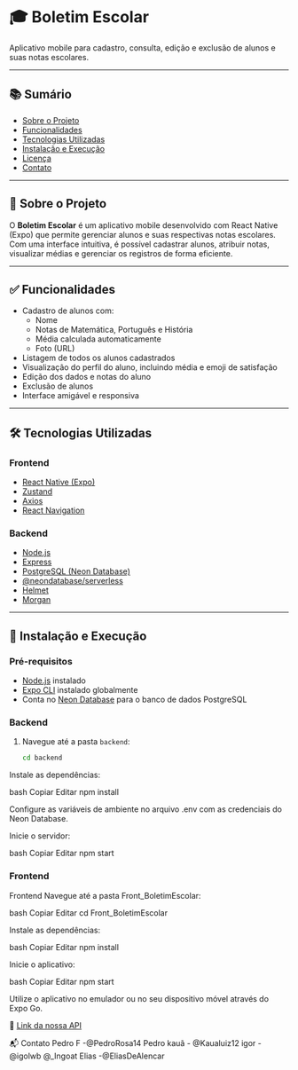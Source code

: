 # 🎓 Boletim Escolar

Aplicativo mobile para cadastro, consulta, edição e exclusão de alunos e suas notas escolares.

---

## 📚 Sumário

- [Sobre o Projeto](#sobre-o-projeto)
- [Funcionalidades](#funcionalidades)
- [Tecnologias Utilizadas](#tecnologias-utilizadas)
- [Instalação e Execução](#instalação-e-execução)
- [Licença](#licença)
- [Contato](#contato)

---

## 📘 Sobre o Projeto

O **Boletim Escolar** é um aplicativo mobile desenvolvido com React Native (Expo) que permite gerenciar alunos e suas respectivas notas escolares. Com uma interface intuitiva, é possível cadastrar alunos, atribuir notas, visualizar médias e gerenciar os registros de forma eficiente.

---

## ✅ Funcionalidades

- Cadastro de alunos com:
  - Nome
  - Notas de Matemática, Português e História
  - Média calculada automaticamente
  - Foto (URL)
- Listagem de todos os alunos cadastrados
- Visualização do perfil do aluno, incluindo média e emoji de satisfação
- Edição dos dados e notas do aluno
- Exclusão de alunos
- Interface amigável e responsiva

---

## 🛠 Tecnologias Utilizadas

### Frontend

- [React Native (Expo)](https://expo.dev/)
- [Zustand](https://github.com/pmndrs/zustand)
- [Axios](https://axios-http.com/)
- [React Navigation](https://reactnavigation.org/)

### Backend

- [Node.js](https://nodejs.org/)
- [Express](https://expressjs.com/)
- [PostgreSQL (Neon Database)](https://neon.tech/)
- [@neondatabase/serverless](https://www.npmjs.com/package/@neondatabase/serverless)
- [Helmet](https://helmetjs.github.io/)
- [Morgan](https://www.npmjs.com/package/morgan)

---

## 🚀 Instalação e Execução

### Pré-requisitos

- [Node.js](https://nodejs.org/) instalado
- [Expo CLI](https://docs.expo.dev/get-started/installation/) instalado globalmente
- Conta no [Neon Database](https://neon.tech/) para o banco de dados PostgreSQL

### Backend

1. Navegue até a pasta `backend`:
   ```bash
   cd backend
   
Instale as dependências:

bash
Copiar
Editar
npm install

Configure as variáveis de ambiente no arquivo .env com as credenciais do Neon Database.

Inicie o servidor:

bash
Copiar
Editar
npm start

### Frontend

Frontend
Navegue até a pasta Front_BoletimEscolar:

bash
Copiar
Editar
cd Front_BoletimEscolar

Instale as dependências:

bash
Copiar
Editar
npm install

Inicie o aplicativo:

bash
Copiar
Editar
npm start

Utilize o aplicativo no emulador ou no seu dispositivo móvel através do Expo Go.



🔗 [Link da nossa API](https://boletim-escolar-api.onrender.com/)

📬 Contato
Pedro F -@PedroRosa14 Pedro
kauã - @Kaualuiz12
igor - @igolwb @_Ingoat
Elias -@EliasDeAlencar
